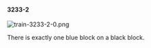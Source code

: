 #### 3233-2
![train-3233-2-0.png](https://github.com/lil-lab/nlvr/raw/master/nlvr/train/images/5/train-3233-2-0.png "train-3233-2-0.png")

There is exactly one blue block on a black block.